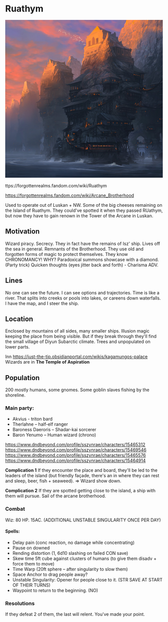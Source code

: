 # Ruathym

![](ruathym.png)

ttps://forgottenrealms.fandom.com/wiki/Ruathym

https://forgottenrealms.fandom.com/wiki/Arcane_Brotherhood

Used to operate out of Luskan + NW. Some of the big cheeses remaining on the Island of Ruathym.
They could've spotted it when they passed RUathym, but now they have to gain renown in the Tower of the Arcane in Luskan.

## Motivation
Wizard piracy. Secrecy. They in fact have the remains of Isz' ship. Lives off the sea in general.
Remnants of the Brotherhood. They use old and forgotten forms of magic to protect themselves.
They know CHRONOMANCY! WHY?
Paradoxical summons showcase with a diamond. (Party trick)
Quicken thoughts (eyes jitter back and forth) - Charisma ADV.

## Lines
No one can see the future. I can see options and trajectories. Time is like a river. That splits into creeks or pools into lakes, or careens down waterfalls. I have the map, and I steer the ship.

## Location
Enclosed by mountains of all sides, many smaller ships. Illusion magic keeping the place from being visible. But if they break through they'll find the small village of Diyun
Subarctic climate. Trees and unpopulated on lower parts.

Inn
https://just-the-tip.obsidianportal.com/wikis/kagamungos-palace
Wizards are in **The Temple of Aspiration**

## Population
200 mostly humans, some gnomes. Some goblin slaves fishing by the shoreline.

### Main party:
- Akvius - triton bard
- Therlahne – half-elf ranger
- Baroness Daeroris – Shadar-kai sorcerer
- Baron Yenumo – Human wizard (chrono)

https://www.dndbeyond.com/profile/sszynrae/characters/15465312
https://www.dndbeyond.com/profile/sszynrae/characters/15469546
https://www.dndbeyond.com/profile/sszynrae/characters/15465576
https://www.dndbeyond.com/profile/sszynrae/characters/15464914

**Complication 1**
If they encounter the place and board, they'll be led to the leaders of the island (but friendly façade, there's an in where they can rest and sleep, beer, fish + seaweed).
=> Wizard show down.

**Complication 2**
If they are spotted getting close to the island, a ship with them will pursue.
Sail of the arcane brotherhood.

### Combat
Wiz: 80 HP. 15AC. (ADDITIONAL UNSTABLE SINGULARITY ONCE PER DAY)
#### Spells:
- Delay pain (conc reaction, no damage while concentrating)
- Pause on downed
- Rending distortion (1, 6d10 slashing on failed CON save)
- Skew time 5ft cube against clusters of humans (to give them disadv + force them to move)
- Time Warp (20ft sphere – after singularity to slow them)
- Space Anchor to drag people away?
- Unstable Singularity: Opener for people close to it. (STR SAVE AT START OF THEIR TURNS)
- Waypoint to return to the beginning. (NO)

### Resolutions
If they defeat 2 of them, the last will relent. You've made your point.
